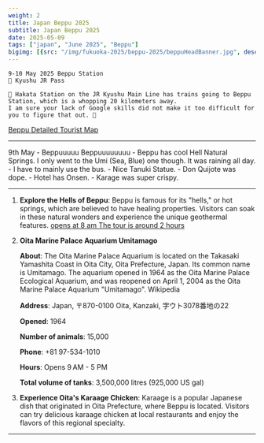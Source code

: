 ```yaml
---
weight: 2
title: Japan Beppu 2025
subtitle: Japan Beppu 2025
date: 2025-05-09
tags: ["japan", "June 2025", "Beppu"]
bigimg: [{src: "/img/fukuoka-2025/beppu-2025/beppuHeadBanner.jpg", desc: "Beppu Onsen"}]
---
```


```
9-10 May 2025 Beppu Station
🎫 Kyushu JR Pass

🏃‍ Hakata Station on the JR Kyushu Main Line has trains going to Beppu Station, which is a whopping 20 kilometers away. 
I am sure your lack of Google skills did not make it too difficult for you to figure that out. 🏃‍
```

[Beppu Detailed Tourist Map](/pdf/beppu.pdf)

---

9th May
	 - Beppuuuuu Beppuuuuuuuu
	 - Beppu has cool Hell Natural Springs. I only went to the Umi (Sea, Blue) one though. It was raining all day.
	 - I have to mainly use the bus.
	 - Nice Tanuki Statue.
	 - Don Quijote was dope.
	 - Hotel has Onsen.
	 - Karage was super crispy.
	
---

1. **Explore the Hells of Beppu**: Beppu is famous for its "hells," or hot springs, which are believed to have healing properties. Visitors can soak in these natural wonders and experience the unique geothermal features.
[opens at 8 am The tour is around 2 hours](https://www.japan.travel/en/spot/713/)

2. **Oita Marine Palace Aquarium Umitamago**

	**About**: The Oita Marine Palace Aquarium is located on the Takasaki Yamashita Coast in Oita City, Oita Prefecture, Japan. Its common name is Umitamago. The aquarium opened in 1964 as the Oita Marine Palace Ecological Aquarium, and was reopened on April 1, 2004 as the Oita Marine Palace Aquarium "Umitamago". Wikipedia
	
	**Address**: Japan, 〒870-0100 Oita, Kanzaki, 字ウト3078番地の22
	
	**Opened**: 1964
	
	**Number of animals**: 15,000
	
	**Phone**: +81 97-534-1010
	
	**Hours**: Opens 9 AM - 5 PM
	
	**Total volume of tanks**: 3,500,000 litres (925,000 US gal)

3. **Experience Oita's Karaage Chicken**: Karaage is a popular Japanese dish that originated in Oita Prefecture, where Beppu is located. Visitors can try delicious karaage chicken at local restaurants and enjoy the flavors of this regional specialty.

---
